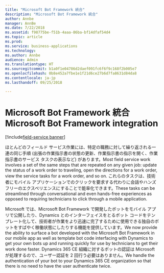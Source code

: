 ```yaml
---
title: "Microsoft Bot Framework 統合"
description: "Microsoft Bot Framework 統合"
author: Annbe
manager: AnnBe
ms.date: 7/22/2018
ms.assetid: f98775be-f51b-4aaa-86ba-bf14dfaf54d4
ms.topic: article
ms.prod: 
ms.service: business-applications
ms.technology: 
ms.author: Annbe
audience: Admin
ms.translationtype: HT
ms.sourcegitcommit: b1a0f1e04786d2daef091fc6f6f9c168f2b005e7
ms.openlocfilehash: 0b8e452a7fbe1e1f21d6ce27b6d7fa8631d84da8
ms.contentlocale: ja-jp
ms.lasthandoff: 09/25/2018

---
```

#  <a name="microsoft-bot-framework-integration"></a><span data-ttu-id="4dcdc-103">Microsoft Bot Framework 統合</span><span class="sxs-lookup"><span data-stu-id="4dcdc-103">Microsoft Bot Framework integration</span></span>

[!include[field-service banner](../../../includes/field-service.md)]




<span data-ttu-id="4dcdc-104">ほとんどのフィールド サービス作業には、特定の職務に対して繰り返される一連の同じ手順 (出張の作業指示書の状態の更新、作業指示書の指示を開く、作業指示書のサービス タスクの表示など) があります。</span><span class="sxs-lookup"><span data-stu-id="4dcdc-104">Most field service work involves a set of the same steps that are repeated on any given job: update the status of a work order to traveling, open the directions for a work order, view the service tasks for a work order, and so on.</span></span> <span data-ttu-id="4dcdc-105">これらのタスクは、技術者にモバイル アプリケーションでのクリックを要求する代わりに会話やハンズフリーのエクスペリエンスにすることで能率化できます。</span><span class="sxs-lookup"><span data-stu-id="4dcdc-105">These tasks can be streamlined through conversational and even hands-free experiences as opposed to requiring technicians to click through a mobile application.</span></span> 

<span data-ttu-id="4dcdc-106">Microsoft では、Microsoft Bot Framework で開発したボットをモバイル アプリで公開したり、Dynamics とのインターフェイスをとるボット コードをテンプレート化して、技術者が作業をより迅速に完了するために使用できる独自のボットをすばやく稼働状態にしたりする機能を提供しています。</span><span class="sxs-lookup"><span data-stu-id="4dcdc-106">We now provide the ability to surface a bot developed with the Microsoft Bot Framework in our mobile app as well as template bot code interfacing with Dynamics to get your own bots up and running quickly for use by technicians to get their work done faster.</span></span> <span data-ttu-id="4dcdc-107">Dynamics 365 CE 組織に対するボットの認証は Microsoft が処理するので、ユーザー認証を 2 回行う必要はありません。</span><span class="sxs-lookup"><span data-stu-id="4dcdc-107">We handle the authentication of your bot to your Dynamics 365 CE organization so that there is no need to have the user authenticate twice.</span></span>




